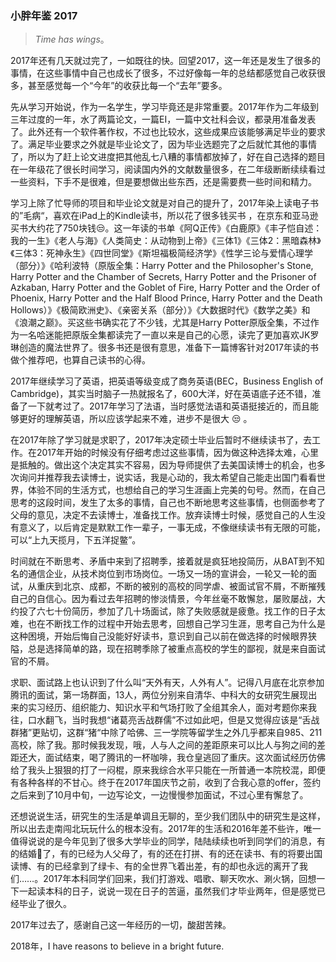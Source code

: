 ### 小胖年鉴 2017

> *Time has wings*。

2017年还有几天就过完了，一如既往的快。回望2017，这一年还是发生了很多的事情，在这些事情中自己也成长了很多，不过好像每一年的总结都感觉自己收获很多，甚至感觉每一个“今年”的收获比每一个“去年”要多。

先从学习开始说，作为一名学生，学习毕竟还是非常重要。2017年作为二年级到三年过度的一年，水了两篇论文，一篇EI，一篇中文社科会议，都录用准备发表了。此外还有一个软件著作权，不过也比较水，这些成果应该能够满足毕业的要求了。满足毕业要求之外就是毕业论文了，因为毕业选题完了之后就忙其他的事情了，所以为了赶上论文进度把其他乱七八糟的事情都放掉了，好在自己选择的题目在一年级花了很长时间学习，阅读国内外的文献数量很多，在二年级断断续续看过一些资料，下手不是很难，但是要想做出些东西，还是需要费一些时间和精力。

学习上除了忙导师的项目和毕业论文就是对自己的提升了，2017年染上读电子书的”毛病“，喜欢在iPad上的Kindle读书，所以花了很多钱买书 ，在京东和亚马逊买书大约花了750块钱😒。这一年读的书单《阿Q正传》《白鹿原》《丰子恺自述：我的一生》《老人与海》《人类简史：从动物到上帝》《三体1》《三体2：黑暗森林》《三体3：死神永生》《四世同堂》《斯坦福极简经济学》《性学三论与爱情心理学（部分）》《哈利波特（原版全集：Harry Potter and the Philosopher's Stone, Harry Potter and the Chamber of Secrets, Harry Potter and the Prisoner of Azkaban, Harry Potter and the Goblet of Fire, Harry Potter and the Order of Phoenix, Harry Potter and the Half Blood Prince, Harry Potter and the Death Hollows）》《极简欧洲史》、《亲密关系（部分）》《大数据时代》《数学之美》和《浪潮之巅》。买这些书确实花了不少钱，尤其是Harry Potter原版全集，不过作为一名哈迷能把原版全集都读完了一直以来是自己的心愿，读完了更加喜欢JK罗琳创造的魔法世界了。很多书还是很有意思，准备下一篇博客针对2017年读的书做个推荐吧，也算自己读书的心得。

2017年继续学习了英语，把英语等级变成了商务英语(BEC，Business English of Cambridge)，其实当时脑子一热就报名了，600大洋，好在英语底子还不错，准备了一下就考过了。2017年学习了法语，当时感觉法语和英语挺接近的，而且能够更好的理解英语，所以应该学起来不难，进步不是很大 😒 。

在2017年除了学习就是求职了，2017年决定硕士毕业后暂时不继续读书了，去工作。在2017年开始的时候没有仔细考虑过这些事情，因为做这种选择太难，心里是抵触的。做出这个决定其实不容易，因为导师提供了去美国读博士的机会，也多次询问并推荐我去读博士，说实话，我是心动的，我太希望自己能走出国门看看世界，体验不同的生活方式，也想给自己的学习生涯画上完美的句号。然而，在自己思考的这段时间，发生了太多的事情，自己也不断地思考这些事情，也侧面参考了父母的意见，决定不去读博士，准备找工作。放弃读博士时候，感觉自己的人生没有意义了，以后肯定是默默工作一辈子，一事无成，不像继续读书有无限的可能，可以“上九天揽月，下五洋捉鳖”。

时间就在不断思考、矛盾中来到了招聘季，接着就是疯狂地投简历，从BAT到不知名的通信企业，从技术岗位到市场岗位。一场又一场的宣讲会，一轮又一轮的面试，从重庆到北京、成都，不断的被别的高校的同学虐、被面试官不屑，不断摧残自己的自信心。因为看过去年招聘的惨淡情景，今年丝毫不敢懈怠，屡败屡战，大约投了六七十份简历，参加了几十场面试，除了失败感就是疲惫。找工作的日子太难，也在不断找工作的过程中开始去思考，回想自己学习生涯，思考自己为什么是这种困境，开始后悔自己没能好好读书，意识到自己以前在做选择的时候眼界狭隘，总是选择简单的路，现在招聘季除了被重点高校的学生的鄙视，就是来自面试官的不屑。

求职、面试路上也认识到了什么叫“天外有天，人外有人”。记得八月底在北京参加腾讯的面试，第一场群面，13人，两位分别来自清华、中科大的女研究生展现出来的实习经历、组织能力、知识水平和气场打败了全组其余人，面对考题你来我往，口水翻飞，当时我想“诸葛亮舌战群儒”不过如此吧，但是又觉得应该是“舌战群猪”更贴切，这群“猪“中除了哈佛、三一学院等留学生之外几乎都来自985、211高校，除了我。那时候我发现，哦，人与人之间的差距原来可以比人与狗之间的差距还大，面试结束，喝了腾讯的一杯咖啡，我仓皇逃回了重庆。这次面试经历仿佛给了我头上狠狠的打了一闷棍，原来我综合水平只能在一所普通一本院校混，即便有各种各样的不甘心。终于在2017年国庆节之前，收到了合我心意的offer，签约之后来到了10月中旬，一边写论文，一边慢慢参加面试，不过心里有懈怠了。

还想说说生活，研究生的生活是单调且无聊的，至少我们团队中的研究生是这样，所以出去走南闯北玩玩什么的根本没有。2017年的生活和2016年差不些许，唯一值得说说的是今年见到了很多大学毕业的同学，陆陆续续也听到同学们的消息，有的结婚🎎了，有的已经为人父母了，有的还在打拼、有的还在读书、有的将要出国读博、有的已经拿到了绿卡、有的全世界飞着出差，有的却也永远的离开了我们……。2017年本科同学们回来，我们打游戏、唱歌、聊天吹水、涮火锅，回想一下一起读本科的日子，说说一现在日子的苦逼，虽然我们才毕业两年，但是感觉已经毕业了很久。

2017年过去了，感谢自己这一年经历的一切，酸甜苦辣。

2018年，I have reasons to believe in a bright future.

